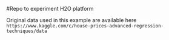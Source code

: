 #Repo to experiment H2O platform

Original data used in this example are available here 
`https://www.kaggle.com/c/house-prices-advanced-regression-techniques/data`


